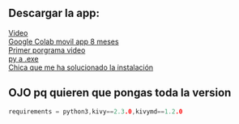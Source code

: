 ## Descargar la app:
[Video](https://www.youtube.com/watch?v=pzsvN3fuBA0) <br>
[Google Colab movil app 8 meses](https://www.youtube.com/watch?v=nD5M_0rMXtI) <br>
[Primer porgrama video](https://www.youtube.com/watch?v=DDAV0T2s2PI) <br>
[py a .exe](https://www.youtube.com/watch?v=vMgwbBy4PvE) <br>
[Chica que me ha solucionado la instalación](https://www.youtube.com/watch?v=VsTaM057rdc)
## OJO pq quieren que pongas toda la version
````c
requirements = python3,kivy==2.3.0,kivymd==1.2.0
````

